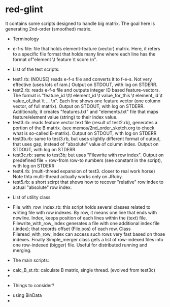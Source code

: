 red-glint
=========

It contains some scripts designed to handle big matrix. The goal here is generating 2nd-order (smoothed) matrix. 

* Terminology
- e-f-s file: file that holds element-feature (vector) matrix. Here, it refers to a specific file format that holds many line where each line has the format of"element \t feature \t score \n". 

* List of the test scripts: 
- test1.rb: (NOUSE) reads e-f-s file and converts it to f-e-s. Not very effective (uses lots of ram.) Output on STDOUT, with log on STDERR. 
- test2.rb: reads e-f-s file and outputs integer ID based feature-vectors. The format is "feature_id \t\t element_id \t value_for_this \t element_id \t value_of_that \t ... \n". Each line shows one feature vector (one column vector, of full matrix). Output on STDOUT, with log on STDERR. Additionally, it creates "features.txt" and "elements.txt" file that maps feature/element value (string) to their index value. 
- test3.rb: reads feature vector text file (result of test2.rb), generates a portion of the B matrix. (see memos/2nd_order_sketch.org to check what is so-called B-matrix). Output on STDOUT, with log on STDERR 
- test3b.rb: same to test3.rb, but uses slightly different format of output, that uses gap, instead of "absolute" value of column index. Output on STDOUT, with log on STDERR 
- test3c.rb: same to test3b; but uses "Filewrite with row index". Output on predefined file + row-from row-to numbers (see constant in the script), with log on STDERR 
- test4.rb: (multi-thread expansion of test3. closer to real work horse) Note thta multi-thread actually works only on JRuby. 
- test5.rb: a short scirpt that shows how to recover "relative" row index to actual "absolute" row index. 

* List of utility class
- File_with_row_index.rb: this script holds several classes related to writing file with row indexes. By row, it means one line that ends with newline. Index, keeps position of each lines within the (text) file. Filewrite_with_row_index generates a file with one additional index file (.index); that records offset (File.pos) of each row. Class Fileread_with_row_index can access such rows very fast based on those indexes. Finally Simple_merger class gets a list of row-indexed files into one row-indexed (bigger) file. Useful for distributed running and merging. 

* The main scripts: 
- calc_B_st.rb: calculate B matrix, single thread. (evolved from test3c)  
- 


* Things to consider? 
- using BinData 
- 